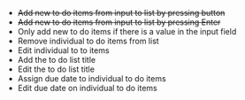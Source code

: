 * ~~Add new to do items from input to list by pressing button~~
* ~~Add new to do items from input to list by pressing Enter~~
* Only add new to do items if there is a value in the input field
* Remove individual to do items from list
* Edit individual to to items
* Add the to do list title
* Edit the to do list title
* Assign due date to individual to do items
* Edit due date on individual to do items
